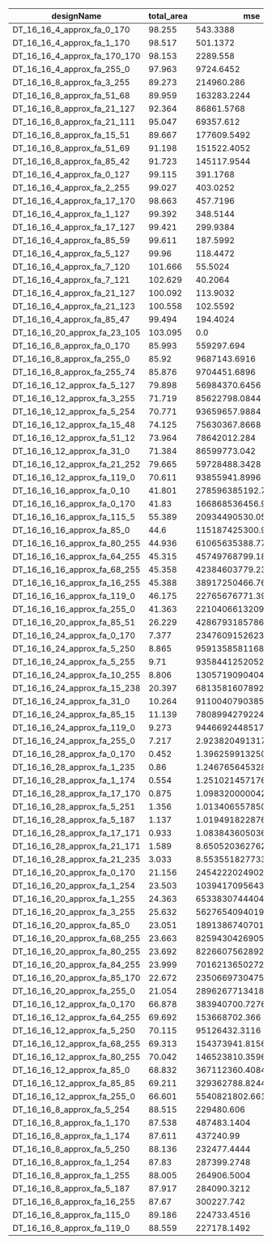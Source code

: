 | designName                   | total_area | mse                    |
| ---------------------------- | ---------- | ---------------------- |
| DT_16_16_4_approx_fa_0_170   | 98.255     | 543.3388               |
| DT_16_16_4_approx_fa_1_170   | 98.517     | 501.1372               |
| DT_16_16_4_approx_fa_170_170 | 98.153     | 2289.558               |
| DT_16_16_4_approx_fa_255_0   | 97.963     | 9724.6452              |
| DT_16_16_8_approx_fa_3_255   | 89.273     | 214960.286             |
| DT_16_16_8_approx_fa_51_68   | 89.959     | 163283.2244            |
| DT_16_16_8_approx_fa_21_127  | 92.364     | 86861.5768             |
| DT_16_16_8_approx_fa_21_111  | 95.047     | 69357.612              |
| DT_16_16_8_approx_fa_15_51   | 89.667     | 177609.5492            |
| DT_16_16_8_approx_fa_51_69   | 91.198     | 151522.4052            |
| DT_16_16_8_approx_fa_85_42   | 91.723     | 145117.9544            |
| DT_16_16_4_approx_fa_0_127   | 99.115     | 391.1768               |
| DT_16_16_4_approx_fa_2_255   | 99.027     | 403.0252               |
| DT_16_16_4_approx_fa_17_170  | 98.663     | 457.7196               |
| DT_16_16_4_approx_fa_1_127   | 99.392     | 348.5144               |
| DT_16_16_4_approx_fa_17_127  | 99.421     | 299.9384               |
| DT_16_16_4_approx_fa_85_59   | 99.611     | 187.5992               |
| DT_16_16_4_approx_fa_5_127   | 99.96      | 118.4472               |
| DT_16_16_4_approx_fa_7_120   | 101.666    | 55.5024                |
| DT_16_16_4_approx_fa_7_121   | 102.629    | 40.2064                |
| DT_16_16_4_approx_fa_21_127  | 100.092    | 113.9032               |
| DT_16_16_4_approx_fa_21_123  | 100.558    | 102.5592               |
| DT_16_16_4_approx_fa_85_47   | 99.494     | 194.4024               |
| DT_16_16_20_approx_fa_23_105 | 103.095    | 0.0                    |
| DT_16_16_8_approx_fa_0_170   | 85.993     | 559297.694             |
| DT_16_16_8_approx_fa_255_0   | 85.92      | 9687143.6916           |
| DT_16_16_8_approx_fa_255_74  | 85.876     | 9704451.6896           |
| DT_16_16_12_approx_fa_5_127  | 79.898     | 56984370.6456          |
| DT_16_16_12_approx_fa_3_255  | 71.719     | 85622798.0844          |
| DT_16_16_12_approx_fa_5_254  | 70.771     | 93659657.9884          |
| DT_16_16_12_approx_fa_15_48  | 74.125     | 75630367.8668          |
| DT_16_16_12_approx_fa_51_12  | 73.964     | 78642012.284           |
| DT_16_16_12_approx_fa_31_0   | 71.384     | 86599773.042           |
| DT_16_16_12_approx_fa_21_252 | 79.665     | 59728488.3428          |
| DT_16_16_12_approx_fa_119_0  | 70.611     | 93855941.8996          |
| DT_16_16_16_approx_fa_0_10   | 41.801     | 278596385192.7776      |
| DT_16_16_16_approx_fa_0_170  | 41.83      | 166868536456.9644      |
| DT_16_16_16_approx_fa_115_5  | 55.389     | 20934490530.0516       |
| DT_16_16_16_approx_fa_85_0   | 44.6       | 115187425300.9524      |
| DT_16_16_16_approx_fa_80_255 | 44.936     | 61065635388.7788       |
| DT_16_16_16_approx_fa_64_255 | 45.315     | 45749768799.1852       |
| DT_16_16_16_approx_fa_68_255 | 45.358     | 42384603779.23         |
| DT_16_16_16_approx_fa_16_255 | 45.388     | 38917250466.7692       |
| DT_16_16_16_approx_fa_119_0  | 46.175     | 22765676771.3908       |
| DT_16_16_16_approx_fa_255_0  | 41.363     | 2210406613209.5605     |
| DT_16_16_20_approx_fa_85_51  | 26.229     | 4286793185786.9663     |
| DT_16_16_24_approx_fa_0_170  | 7.377      | 2347609152623762.5     |
| DT_16_16_24_approx_fa_5_250  | 8.865      | 959135858116843.4      |
| DT_16_16_24_approx_fa_5_255  | 9.71       | 935844125205228.5      |
| DT_16_16_24_approx_fa_10_255 | 8.806      | 1305719090404293.8     |
| DT_16_16_24_approx_fa_15_238 | 20.397     | 681358160789297.4      |
| DT_16_16_24_approx_fa_31_0   | 10.264     | 911004079038549.9      |
| DT_16_16_24_approx_fa_85_15  | 11.139     | 780899427922425.0      |
| DT_16_16_24_approx_fa_119_0  | 9.273      | 944669244851742.5      |
| DT_16_16_24_approx_fa_255_0  | 7.217      | 2.9238204913177704e+16 |
| DT_16_16_28_approx_fa_0_170  | 0.452      | 1.3962599132508096e+17 |
| DT_16_16_28_approx_fa_1_235  | 0.86       | 1.2467656453281389e+17 |
| DT_16_16_28_approx_fa_1_174  | 0.554      | 1.251021457176828e+17  |
| DT_16_16_28_approx_fa_17_170 | 0.875      | 1.0983200000423627e+17 |
| DT_16_16_28_approx_fa_5_251  | 1.356      | 1.0134065578500576e+17 |
| DT_16_16_28_approx_fa_5_187  | 1.137      | 1.0194918228768826e+17 |
| DT_16_16_28_approx_fa_17_171 | 0.933      | 1.083843605036512e+17  |
| DT_16_16_28_approx_fa_21_171 | 1.589      | 8.650520362762138e+16  |
| DT_16_16_28_approx_fa_21_235 | 3.033      | 8.553551827733038e+16  |
| DT_16_16_20_approx_fa_0_170  | 21.156     | 24542220249027.523     |
| DT_16_16_20_approx_fa_1_254  | 23.503     | 10394170956430.732     |
| DT_16_16_20_approx_fa_1_255  | 24.363     | 6533830744404.696      |
| DT_16_16_20_approx_fa_3_255  | 25.632     | 5627654094019.083      |
| DT_16_16_20_approx_fa_85_0   | 23.051     | 18913867407012.344     |
| DT_16_16_20_approx_fa_68_255 | 23.663     | 8259430426905.396      |
| DT_16_16_20_approx_fa_80_255 | 23.692     | 8226607562892.494      |
| DT_16_16_20_approx_fa_84_255 | 23.999     | 7016213650272.875      |
| DT_16_16_20_approx_fa_85_170 | 22.672     | 23506697304757.22      |
| DT_16_16_20_approx_fa_255_0  | 21.054     | 289626771341846.2      |
| DT_16_16_12_approx_fa_0_170  | 66.878     | 383940700.7276         |
| DT_16_16_12_approx_fa_64_255 | 69.692     | 153668702.366          |
| DT_16_16_12_approx_fa_5_250  | 70.115     | 95126432.3116          |
| DT_16_16_12_approx_fa_68_255 | 69.313     | 154373941.8156         |
| DT_16_16_12_approx_fa_80_255 | 70.042     | 146523810.3596         |
| DT_16_16_12_approx_fa_85_0   | 68.832     | 367112360.4084         |
| DT_16_16_12_approx_fa_85_85  | 69.211     | 329362788.8244         |
| DT_16_16_12_approx_fa_255_0  | 66.601     | 5540821802.6612        |
| DT_16_16_8_approx_fa_5_254   | 88.515     | 229480.606             |
| DT_16_16_8_approx_fa_1_170   | 87.538     | 487483.1404            |
| DT_16_16_8_approx_fa_1_174   | 87.611     | 437240.99              |
| DT_16_16_8_approx_fa_5_250   | 88.136     | 232477.4444            |
| DT_16_16_8_approx_fa_1_254   | 87.83      | 287399.2748            |
| DT_16_16_8_approx_fa_1_255   | 88.005     | 264906.5004            |
| DT_16_16_8_approx_fa_5_187   | 87.917     | 284090.3212            |
| DT_16_16_8_approx_fa_16_255  | 87.67      | 300227.742             |
| DT_16_16_8_approx_fa_115_0   | 89.186     | 224733.4516            |
| DT_16_16_8_approx_fa_119_0   | 88.559     | 227178.1492            |
